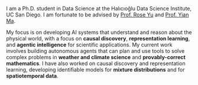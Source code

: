 I am a Ph.D. student in Data Science at the Halıcıoğlu Data Science Institute, UC San Diego.  I am fortunate to be advised by [Prof. Rose Yu](https://roseyu.com/) and [Prof. Yian Ma](https://sites.google.com/view/yianma/home).

My focus is on developing AI systems that understand and reason about the physical world, with a focus on **causal discovery**, **representation learning**, and **agentic intelligence** for scientific applications. My current work involves building autonomous agents that can plan and use tools to solve complex problems in **weather and climate science** and **provably-correct mathematics**. I have also worked on causal discovery and representation learning, developing identifiable models for **mixture distributions** and for **spatiotemporal data**.
